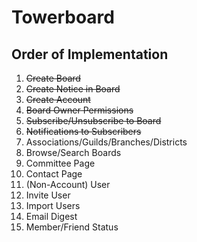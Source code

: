 # Towerboard

## Order of Implementation

1. ~~Create Board~~
0. ~~Create Notice in Board~~
0. ~~Create Account~~
0. ~~Board Owner Permissions~~
0. ~~Subscribe/Unsubscribe to Board~~
0. ~~Notifications to Subscribers~~
0. Associations/Guilds/Branches/Districts
0. Browse/Search Boards
0. Committee Page
0. Contact Page
0. (Non-Account) User
0. Invite User
0. Import Users
0. Email Digest
0. Member/Friend Status
